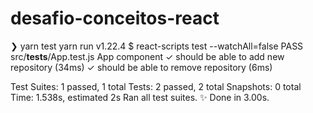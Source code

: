 # desafio-conceitos-react


❯ yarn test
yarn run v1.22.4
$ react-scripts test --watchAll=false
 PASS  src/__tests__/App.test.js
  App component
    ✓ should be able to add new repository (34ms)
    ✓ should be able to remove repository (6ms)

Test Suites: 1 passed, 1 total
Tests:       2 passed, 2 total
Snapshots:   0 total
Time:        1.538s, estimated 2s
Ran all test suites.
✨  Done in 3.00s.
